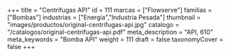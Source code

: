 +++
title = "Centrifugas API"
id = 111
marcas = ["Flowserve"]
familias = ["Bombas"]
industrias = ["Energía","Industria Pesada"]
thumbnail = "images/productos/original-centrifugas-api.jpg"
catalogo = "/catalogos/original-centrifugas-api.pdf"
meta_description = "API, 610"
meta_keywords = "Bomba API"
weight = 111
draft = false
taxonomyCover = false
+++
